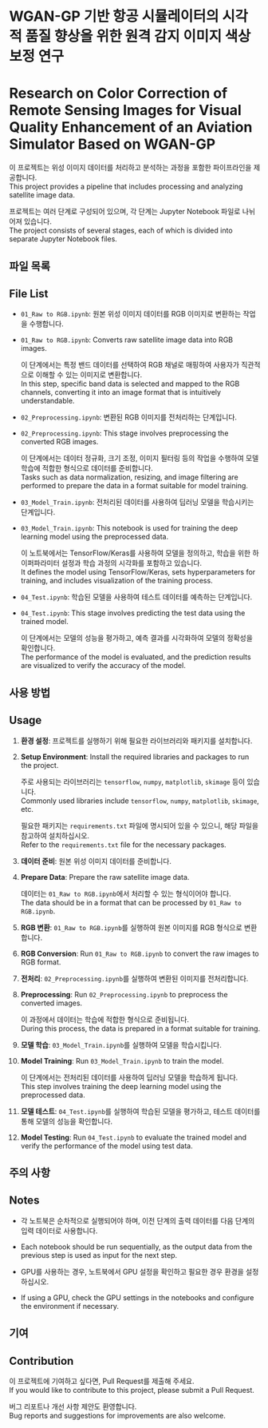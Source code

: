 # WGAN-GP 기반 항공 시뮬레이터의 시각적 품질 향상을 위한 원격 감지 이미지 색상 보정 연구  
# Research on Color Correction of Remote Sensing Images for Visual Quality Enhancement of an Aviation Simulator Based on WGAN-GP

이 프로젝트는 위성 이미지 데이터를 처리하고 분석하는 과정을 포함한 파이프라인을 제공합니다.  
This project provides a pipeline that includes processing and analyzing satellite image data.

프로젝트는 여러 단계로 구성되어 있으며, 각 단계는 Jupyter Notebook 파일로 나뉘어져 있습니다.  
The project consists of several stages, each of which is divided into separate Jupyter Notebook files.

## 파일 목록  
## File List

- `01_Raw to RGB.ipynb`: 원본 위성 이미지 데이터를 RGB 이미지로 변환하는 작업을 수행합니다.  
- `01_Raw to RGB.ipynb`: Converts raw satellite image data into RGB images.

  이 단계에서는 특정 밴드 데이터를 선택하여 RGB 채널로 매핑하여 사용자가 직관적으로 이해할 수 있는 이미지로 변환합니다.  
  In this step, specific band data is selected and mapped to the RGB channels, converting it into an image format that is intuitively understandable.

- `02_Preprocessing.ipynb`: 변환된 RGB 이미지를 전처리하는 단계입니다.  
- `02_Preprocessing.ipynb`: This stage involves preprocessing the converted RGB images.

  이 단계에서는 데이터 정규화, 크기 조정, 이미지 필터링 등의 작업을 수행하여 모델 학습에 적합한 형식으로 데이터를 준비합니다.  
  Tasks such as data normalization, resizing, and image filtering are performed to prepare the data in a format suitable for model training.

- `03_Model_Train.ipynb`: 전처리된 데이터를 사용하여 딥러닝 모델을 학습시키는 단계입니다.  
- `03_Model_Train.ipynb`: This notebook is used for training the deep learning model using the preprocessed data.

  이 노트북에서는 TensorFlow/Keras를 사용하여 모델을 정의하고, 학습을 위한 하이퍼파라미터 설정과 학습 과정의 시각화를 포함하고 있습니다.  
  It defines the model using TensorFlow/Keras, sets hyperparameters for training, and includes visualization of the training process.

- `04_Test.ipynb`: 학습된 모델을 사용하여 테스트 데이터를 예측하는 단계입니다.  
- `04_Test.ipynb`: This stage involves predicting the test data using the trained model.

  이 단계에서는 모델의 성능을 평가하고, 예측 결과를 시각화하여 모델의 정확성을 확인합니다.  
  The performance of the model is evaluated, and the prediction results are visualized to verify the accuracy of the model.

## 사용 방법  
## Usage

1. **환경 설정**: 프로젝트를 실행하기 위해 필요한 라이브러리와 패키지를 설치합니다.  
1. **Setup Environment**: Install the required libraries and packages to run the project.

   주로 사용되는 라이브러리는 `tensorflow`, `numpy`, `matplotlib`, `skimage` 등이 있습니다.  
   Commonly used libraries include `tensorflow`, `numpy`, `matplotlib`, `skimage`, etc.

   필요한 패키지는 `requirements.txt` 파일에 명시되어 있을 수 있으니, 해당 파일을 참고하여 설치하십시오.  
   Refer to the `requirements.txt` file for the necessary packages.

2. **데이터 준비**: 원본 위성 이미지 데이터를 준비합니다.  
2. **Prepare Data**: Prepare the raw satellite image data.

   데이터는 `01_Raw to RGB.ipynb`에서 처리할 수 있는 형식이어야 합니다.  
   The data should be in a format that can be processed by `01_Raw to RGB.ipynb`.

3. **RGB 변환**: `01_Raw to RGB.ipynb`를 실행하여 원본 이미지를 RGB 형식으로 변환합니다.  
3. **RGB Conversion**: Run `01_Raw to RGB.ipynb` to convert the raw images to RGB format.

4. **전처리**: `02_Preprocessing.ipynb`를 실행하여 변환된 이미지를 전처리합니다.  
4. **Preprocessing**: Run `02_Preprocessing.ipynb` to preprocess the converted images.

   이 과정에서 데이터는 학습에 적합한 형식으로 준비됩니다.  
   During this process, the data is prepared in a format suitable for training.

5. **모델 학습**: `03_Model_Train.ipynb`를 실행하여 모델을 학습시킵니다.  
5. **Model Training**: Run `03_Model_Train.ipynb` to train the model.

   이 단계에서는 전처리된 데이터를 사용하여 딥러닝 모델을 학습하게 됩니다.  
   This step involves training the deep learning model using the preprocessed data.

6. **모델 테스트**: `04_Test.ipynb`를 실행하여 학습된 모델을 평가하고, 테스트 데이터를 통해 모델의 성능을 확인합니다.  
6. **Model Testing**: Run `04_Test.ipynb` to evaluate the trained model and verify the performance of the model using test data.

## 주의 사항  
## Notes

- 각 노트북은 순차적으로 실행되어야 하며, 이전 단계의 출력 데이터를 다음 단계의 입력 데이터로 사용합니다.  
- Each notebook should be run sequentially, as the output data from the previous step is used as input for the next step.

- GPU를 사용하는 경우, 노트북에서 GPU 설정을 확인하고 필요한 경우 환경을 설정하십시오.  
- If using a GPU, check the GPU settings in the notebooks and configure the environment if necessary.

## 기여  
## Contribution

이 프로젝트에 기여하고 싶다면, Pull Request를 제출해 주세요.  
If you would like to contribute to this project, please submit a Pull Request.

버그 리포트나 개선 사항 제안도 환영합니다.  
Bug reports and suggestions for improvements are also welcome.